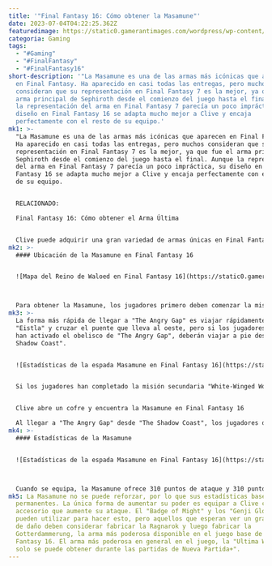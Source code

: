 ```yaml
---
title: '"Final Fantasy 16: Cómo obtener la Masamune"'
date: 2023-07-04T04:22:25.362Z
featuredimage: https://static0.gamerantimages.com/wordpress/wp-content/uploads/2023/07/1-2.jpg?q=50&fit=contain&w=1140&h=&dpr=1.5
categoria: Gaming
tags:
  - "#Gaming"
  - "#FinalFantasy"
  - "#FinalFantasy16"
short-description: '"La Masamune es una de las armas más icónicas que aparecen
  en Final Fantasy. Ha aparecido en casi todas las entregas, pero muchos
  consideran que su representación en Final Fantasy 7 es la mejor, ya que fue el
  arma principal de Sephiroth desde el comienzo del juego hasta el final. Aunque
  la representación del arma en Final Fantasy 7 parecía un poco impráctica, su
  diseño en Final Fantasy 16 se adapta mucho mejor a Clive y encaja
  perfectamente con el resto de su equipo.'
mk1: >-
  "La Masamune es una de las armas más icónicas que aparecen en Final Fantasy.
  Ha aparecido en casi todas las entregas, pero muchos consideran que su
  representación en Final Fantasy 7 es la mejor, ya que fue el arma principal de
  Sephiroth desde el comienzo del juego hasta el final. Aunque la representación
  del arma en Final Fantasy 7 parecía un poco impráctica, su diseño en Final
  Fantasy 16 se adapta mucho mejor a Clive y encaja perfectamente con el resto
  de su equipo.


  RELACIONADO:

  Final Fantasy 16: Cómo obtener el Arma Última


  Clive puede adquirir una gran variedad de armas únicas en Final Fantasy 16, y la Masamune es una de las mejores disponibles. Mientras que la mayoría de las armas se pueden comprar en tiendas o fabricar después de recolectar ciertos materiales, la única forma de obtener la Masamune es buscar en el mundo de Valisthea y encontrar el cofre en el que se encuentra. Sin embargo, antes de que los jugadores puedan encontrar este cofre, primero deben obtener acceso al Reino de Waloed.
mk2: >-
  #### Ubicación de la Masamune en Final Fantasy 16


  ![Mapa del Reino de Waloed en Final Fantasy 16](https://static0.gamerantimages.com/wordpress/wp-content/uploads/2023/07/1-1-1.jpg?q=50&fit=crop&w=1500&dpr=1.5 "Mapa del Reino de Waloed en Final Fantasy 16")



  Para obtener la Masamune, los jugadores primero deben comenzar la misión principal número cuarenta y dos de Final Fantasy 16, "Footfalls in Ash". Al hacerlo, obtendrán acceso al Reino de Waloed y podrán explorar sus páramos desolados para descubrir varias áreas ocultas, pruebas y objetos. Progresar en la historia requiere que Clive atraviese "The Angry Gap" y llegue a "Eistla", pero aquellos que esperan adquirir la icónica espada Masamune deberán permanecer en "The Angry Gap" un poco más de tiempo.
mk3: >-
  La forma más rápida de llegar a "The Angry Gap" es viajar rápidamente a
  "Eistla" y cruzar el puente que lleva al oeste, pero si los jugadores aún no
  han activado el obelisco de "The Angry Gap", deberán viajar a pie desde "The
  Shadow Coast".


  ![Estadísticas de la espada Masamune en Final Fantasy 16](https://static0.gamerantimages.com/wordpress/wp-content/uploads/2023/07/1-6.jpg?q=50&fit=crop&w=1500&dpr=1.5 "Estadísticas de la espada Masamune en Final Fantasy 16")


  Si los jugadores han completado la misión secundaria "White-Winged Wonder", Clive puede usar su Chocobo para llegar a "The Angry Gap" un poco más rápido.


  Clive abre un cofre y encuentra la Masamune en Final Fantasy 16

  Al llegar a "The Angry Gap" desde "The Shadow Coast", los jugadores deben seguir el camino junto al muro a la derecha de Clive hasta que encuentren una colina que lleva al oeste. Subiendo a la cima de la colina, Clive se encontrará con una pequeña abertura en el muro a su izquierda, a través de la cual puede pasar para encontrar la "Hand of Rhea Chronolith" y un cofre del tesoro. Al interactuar con el Chronolith, se desbloqueará la prueba "Trial by Ice", en la cual Clive deberá confiar en las habilidades de Shiva para derrotar varias oleadas de enemigos. Al abrir el cofre a la derecha, será recompensado con la Masamune.
mk4: >-
  #### Estadísticas de la Masamune


  ![Estadísticas de la espada Masamune en Final Fantasy 16](https://static0.gamerantimages.com/wordpress/wp-content/uploads/2023/07/1-8.jpg?q=50&fit=crop&w=1500&dpr=1.5 "Estadísticas de la espada Masamune en Final Fantasy 16")



  Cuando se equipa, la Masamune ofrece 310 puntos de ataque y 310 puntos de stagger, lo que la convierte en una de las mejores espadas disponibles en la parte final del juego. Dicho esto, los jugadores que hayan desbloqueado la espada Ragnarok antes de su visita a Waloed realmente no necesitarán la Masamune, ya que la Ragnarok es ligeramente más poderosa.
mk5: La Masamune no se puede reforzar, por lo que sus estadísticas base son
  permanentes. La única forma de aumentar su poder es equipar a Clive con un
  accesorio que aumente su ataque. El "Badge of Might" y los "Genji Gloves" se
  pueden utilizar para hacer esto, pero aquellos que esperan ver un gran aumento
  de daño deben considerar fabricar la Ragnarok y luego fabricar la
  Gotterdammerung, la arma más poderosa disponible en el juego base de Final
  Fantasy 16. El arma más poderosa en general en el juego, la "Ultima Weapon",
  solo se puede obtener durante las partidas de Nueva Partida+".
---
```


